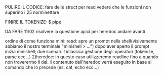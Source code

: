 PULIRE IL CODICE:
fare delle struct per read
vedere che le funzioni non superino i 25
norminettare

FINIRE IL TOKENIZE:
$
pipe

DA FARE 11/02
risolvere la questione apici per heredoc
andare avanti
















ordine di come funziona mini:
read: apre un prompt nella shell(visivamente abbiamo il nostro terminale "minishell > ...")
    dopo aver aperto il prompt inizia minishell; due scenari:
    1)classica gestione degli operatori (tokenize, parse ecc...)
    2)heredoc: in questo caso utilizzeremo readline fino a quando non troverermo il del. il contenuto dell'heredoc verrá eseguito in base al comando che lo precede (es. cat, echo ecc...)
